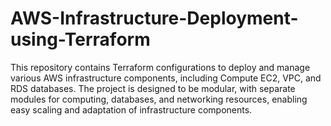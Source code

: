 # AWS-Infrastructure-Deployment-using-Terraform
This repository contains Terraform configurations to deploy and manage various AWS infrastructure components, including Compute EC2, VPC, and RDS databases. The project is designed to be modular, with separate modules for computing, databases, and networking resources, enabling easy scaling and adaptation of infrastructure components.
